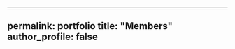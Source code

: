 <!-- ---
layout: archive
title: "Happy Family" 
permalink: portfolio
author_profile: ture
--- -->

<!-- {% include base_path %}


{% for post in site.portfolio %}
  {% include archive-single.html %}
{% endfor %}
 -->
---
permalink: portfolio
title: "Members"
author_profile: false
---


